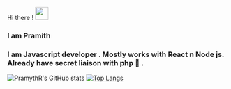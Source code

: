  Hi there ! <img src="https://raw.githubusercontent.com/MartinHeinz/MartinHeinz/master/wave.gif" width="30px">

<h3>I am Pramith</h3>
<h3>I am Javascript developer . Mostly works with React n Node js. 
Already have secret liaison with php 🍭 .</h3>

![PramythR's GitHub stats](https://github-readme-stats.vercel.app/api?username=PramythR&show_icons=true&theme=algolia&hide=stars)  [![Top Langs](https://github-readmestats.vercel.app/api/top-langs/?username=PramythR&layout=compact&show_icons=true&theme=algolia&line_height=20)](https://github.com/aPramythR/github-readme-stats)



 


